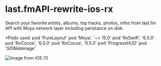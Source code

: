 # last.fmAPI-rewrite-ios-rx

Search your favorite artists, albums, top tracks, photos, infos from last.fm API with Moya network layer including peristance on disk. 

*Pods used: 
pod 'PureLayout'
pod 'Moya', '~> 15.0'
pod 'RxSwift', '6.5.0'
pod 'RxCocoa', '6.5.0'
pod 'RxCocoa', '6.5.0'
pod 'ProgressHUD'
pod 'SDWebImage'

![Image from iOS (1)](https://user-images.githubusercontent.com/50051000/165599409-f1892eb7-111e-41eb-9bbc-07dc642e6cff.png)
